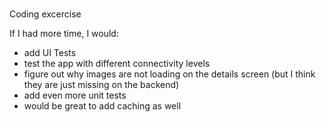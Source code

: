 # 
Coding excercise

If I had more time, I would:

- add UI Tests
- test the app with different connectivity levels
- figure out why images are not loading on the details screen (but I think they are just missing on the backend)
- add even more unit tests
- would be great to add caching as well
